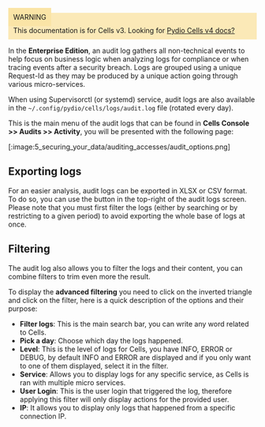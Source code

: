 
<div style="background-color: #fbe9b7;font-size: 14px;">
<span style="background-color: #fae4a6;padding: 10px;">WARNING</span>
<span style="padding: 10px;display: inline-block;">This documentation is for Cells v3. Looking for <a href="https://pydio.com/en/docs/cells/v4/quick-start">Pydio Cells v4 docs?</a></span>
</div>

In the **Enterprise Edition**, an audit log gathers all non-technical events to help focus on business logic when analyzing logs for compliance or when tracing events after a security breach.
Logs are grouped using a unique Request-Id as they may be produced by a unique action going through various micro-services.

When using Supervisorctl (or systemd) service, audit logs are also available in the `~/.config/pydio/cells/logs/audit.log` file (rotated every day).

This is the main menu of the audit logs that can be found in **Cells Console >> Audits >> Activity**, you will be presented with the following page:

[:image:5_securing_your_data/auditing_accesses/audit_options.png]

## Exporting logs

For an easier analysis, audit logs can be exported in XLSX or CSV format.  
To do so, you can use the button in the top-right of the audit logs screen. Please note that you must first filter the logs (either by searching or by restricting to a given period) to avoid exporting the whole base of logs at once.

## Filtering

The audit log also allows you to filter the logs and their content, you can combine filters to trim even more the result.

To display the **advanced filtering** you need to click on the inverted triangle and click on the filter, here is a quick description of the options and their purpose:

- **Filter logs**: This is the main search bar, you can write any word related to Cells.
- **Pick a day**: Choose which day the logs happened.
- **Level**: This is the level of logs for Cells, you have INFO, ERROR or DEBUG, by default INFO and ERROR are displayed and if you only want to one of them displayed, select it in the filter.
- **Service**: Allows you to display logs for any specific service, as Cells is ran with multiple micro services.
- **User Login**: This is the user login that triggered the log, therefore applying this filter will only display actions for the provided user.
- **IP**: It allows you to display only logs that happened from a specific connection IP.